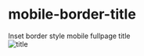# mobile-border-title
Inset border style mobile fullpage title   
![title](https://user-images.githubusercontent.com/24298382/138104679-5d2653cc-72ac-469a-9aa1-86c0a50affaf.png)
